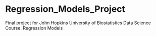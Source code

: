 Regression_Models_Project
=========================

Final project for John Hopkins University of Biostatistics Data Science Course: Regression Models
